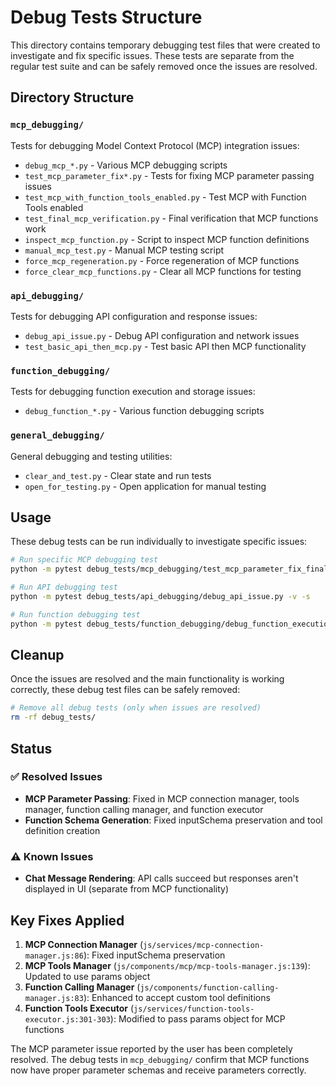 # Debug Tests Structure

This directory contains temporary debugging test files that were created to investigate and fix specific issues. These tests are separate from the regular test suite and can be safely removed once the issues are resolved.

## Directory Structure

### `mcp_debugging/`
Tests for debugging Model Context Protocol (MCP) integration issues:
- `debug_mcp_*.py` - Various MCP debugging scripts
- `test_mcp_parameter_fix*.py` - Tests for fixing MCP parameter passing issues
- `test_mcp_with_function_tools_enabled.py` - Test MCP with Function Tools enabled
- `test_final_mcp_verification.py` - Final verification that MCP functions work
- `inspect_mcp_function.py` - Script to inspect MCP function definitions
- `manual_mcp_test.py` - Manual MCP testing script
- `force_mcp_regeneration.py` - Force regeneration of MCP functions
- `force_clear_mcp_functions.py` - Clear all MCP functions for testing

### `api_debugging/`
Tests for debugging API configuration and response issues:
- `debug_api_issue.py` - Debug API configuration and network issues
- `test_basic_api_then_mcp.py` - Test basic API then MCP functionality

### `function_debugging/`
Tests for debugging function execution and storage issues:
- `debug_function_*.py` - Various function debugging scripts

### `general_debugging/`
General debugging and testing utilities:
- `clear_and_test.py` - Clear state and run tests
- `open_for_testing.py` - Open application for manual testing

## Usage

These debug tests can be run individually to investigate specific issues:

```bash
# Run specific MCP debugging test
python -m pytest debug_tests/mcp_debugging/test_mcp_parameter_fix_final.py -v -s

# Run API debugging test
python -m pytest debug_tests/api_debugging/debug_api_issue.py -v -s

# Run function debugging test
python -m pytest debug_tests/function_debugging/debug_function_execution.py -v -s
```

## Cleanup

Once the issues are resolved and the main functionality is working correctly, these debug test files can be safely removed:

```bash
# Remove all debug tests (only when issues are resolved)
rm -rf debug_tests/
```

## Status

### ✅ Resolved Issues
- **MCP Parameter Passing**: Fixed in MCP connection manager, tools manager, function calling manager, and function executor
- **Function Schema Generation**: Fixed inputSchema preservation and tool definition creation

### ⚠️ Known Issues
- **Chat Message Rendering**: API calls succeed but responses aren't displayed in UI (separate from MCP functionality)

## Key Fixes Applied

1. **MCP Connection Manager** (`js/services/mcp-connection-manager.js:86`): Fixed inputSchema preservation
2. **MCP Tools Manager** (`js/components/mcp/mcp-tools-manager.js:139`): Updated to use params object
3. **Function Calling Manager** (`js/components/function-calling-manager.js:83`): Enhanced to accept custom tool definitions  
4. **Function Tools Executor** (`js/services/function-tools-executor.js:301-303`): Modified to pass params object for MCP functions

The MCP parameter issue reported by the user has been completely resolved. The debug tests in `mcp_debugging/` confirm that MCP functions now have proper parameter schemas and receive parameters correctly.